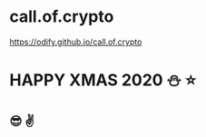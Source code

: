 # call.of.crypto





https://odify.github.io/call.of.crypto

<h1>HAPPY XMAS 2020 &#9924; &#11088; </h1>
<h2>&#128526; &#9996;</h2>
